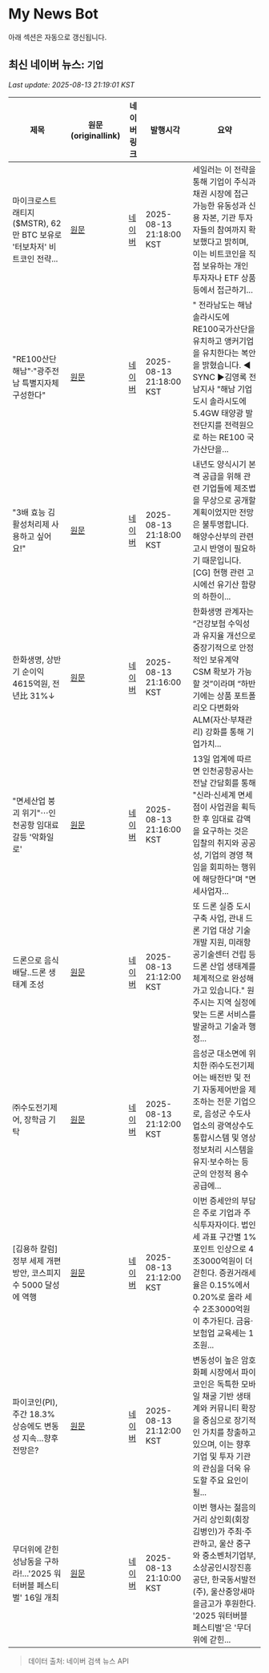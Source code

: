 # My News Bot

아래 섹션은 자동으로 갱신됩니다.

<!-- NEWS:START -->
## 최신 네이버 뉴스: `기업`
_Last update: 2025-08-13 21:19:01 KST_

| 제목 | 원문(originallink) | 네이버 링크 | 발행시각 | 요약 |
|---|---|---|---|---|
| 마이크로스트래티지($MSTR), 62만 BTC 보유로 '터보차저' 비트코인 전략... | [원문](https://www.tokenpost.kr/news/cryptocurrency/276449) | [네이버](https://www.tokenpost.kr/news/cryptocurrency/276449) | 2025-08-13 21:18:00 KST | 세일러는 이 전략을 통해 기업이 주식과 채권 시장에 접근 가능한 유동성과 신용 자본, 기관 투자자들의 참여까지 확보했다고 밝히며, 이는 비트코인을 직접 보유하는 개인 투자자나 ETF 상품 등에서 접근하기... |
| "RE100산단 해남"·"광주전남 특별지자체 구성한다" | [원문](https://mpmbc.co.kr/NewsArticle/1478055) | [네이버](https://mpmbc.co.kr/NewsArticle/1478055) | 2025-08-13 21:18:00 KST | " 전라남도는 해남 솔라시도에 RE100국가산단을 유치하고 앵커기업을 유치한다는 복안을 밝혔습니다. ◀ SYNC ▶김영록 전남지사 "해남 기업도시 솔라시도에 5.4GW 태양광 발전단지를 전력원으로 하는 RE100 국가산단을... |
| "3배 효능 김 활성처리제 사용하고 싶어요!" | [원문](https://mpmbc.co.kr/NewsArticle/1478056) | [네이버](https://mpmbc.co.kr/NewsArticle/1478056) | 2025-08-13 21:18:00 KST | 내년도 양식시기 본격 공급을 위해 관련 기업들에 제조법을 무상으로 공개할 계획이었지만 전망은 불투명합니다. 해양수산부의 관련 고시 반영이 필요하기 때문입니다. [CG] 현행 관련 고시에선 유기산 함량의 하한이... |
| 한화생명, 상반기 순이익 4615억원, 전년比 31%↓ | [원문](https://www.seoultimes.news/news/article.html?no=2000078097) | [네이버](https://www.seoultimes.news/news/article.html?no=2000078097) | 2025-08-13 21:16:00 KST | 한화생명 관계자는 “건강보험 수익성과 유지율 개선으로 중장기적으로 안정적인 보유계약 CSM 확보가 가능할 것”이라며 “하반기에는 상품 포트폴리오 다변화와 ALM(자산·부채관리) 강화를 통해 기업가치... |
| "면세산업 붕괴 위기"⋯인천공항 임대료 갈등 '악화일로' | [원문](http://www.inews24.com/view/1876191) | [네이버](https://n.news.naver.com/mnews/article/031/0000957125?sid=101) | 2025-08-13 21:16:00 KST | 13일 업계에 따르면 인천공항공사는 전날 간담회를 통해 "신라·신세계 면세점이 사업권을 획득한 후 임대료 감액을 요구하는 것은 입찰의 취지와 공공성, 기업의 경영 책임을 회피하는 행위에 해당한다"며 "면세사업자... |
| 드론으로 음식 배달..드론 생태계 조성 | [원문](https://www.g1tv.co.kr/news?mid=1_207_6&newsid=331936) | [네이버](https://www.g1tv.co.kr/news?mid=1_207_6&newsid=331936) | 2025-08-13 21:12:00 KST | 또 드론 실증 도시 구축 사업, 관내 드론 기업 대상 기술 개발 지원, 미래항공기술센터 건립 등 드론 산업 생태계를 체계적으로 완성해 가고 있습니다." 원주시는 지역 실정에 맞는 드론 서비스를 발굴하고 기술과 행정... |
| ㈜수도전기제어, 장학금 기탁 | [원문](https://www.ccreview.co.kr/news/articleView.html?idxno=334068) | [네이버](https://www.ccreview.co.kr/news/articleView.html?idxno=334068) | 2025-08-13 21:12:00 KST | 음성군 대소면에 위치한 ㈜수도전기제어는 배전반 및 전기 자동제어반을 제조하는 전문 기업으로, 음성군 수도사업소의 광역상수도 통합시스템 및 영상정보처리 시스템을 유지·보수하는 등 군의 안정적 용수 공급에... |
| [김용하 칼럼] 정부 세제 개편방안, 코스피지수 5000 달성에 역행 | [원문](https://www.ajunews.com/view/20250813105057709) | [네이버](https://www.ajunews.com/view/20250813105057709) | 2025-08-13 21:12:00 KST | 이번 증세안의 부담은 주로 기업과 주식투자자이다. 법인세 과표 구간별 1%포인트 인상으로 4조3000억원이 더 걷힌다. 증권거래세율은 0.15%에서 0.20%로 올라 세수 2조3000억원이 추가된다. 금융·보험업 교육세는 1조원... |
| 파이코인(PI), 주간 18.3% 상승에도 변동성 지속…향후 전망은? | [원문](https://www.tokenpost.kr/news/cryptocurrency/276445) | [네이버](https://www.tokenpost.kr/news/cryptocurrency/276445) | 2025-08-13 21:12:00 KST | 변동성이 높은 암호화폐 시장에서 파이코인은 독특한 모바일 채굴 기반 생태계와 커뮤니티 확장을 중심으로 장기적인 가치를 창출하고 있으며, 이는 향후 기업 및 투자 기관의 관심을 더욱 유도할 주요 요인이 될... |
| 무더위에 갇힌 성남동을 구하라!…'2025 워터버블 페스티벌' 16일 개최 | [원문](https://www.gukjenews.com/news/articleView.html?idxno=3349924) | [네이버](https://www.gukjenews.com/news/articleView.html?idxno=3349924) | 2025-08-13 21:10:00 KST | 이번 행사는 젊음의거리 상인회(회장 김병인)가 주최·주관하고, 울산 중구와 중소벤처기업부, 소상공인시장진흥공단, 한국동서발전(주), 울산중앙새마을금고가 후원한다. '2025 워터버블 페스티벌'은 '무더위에 갇힌... |

> 데이터 출처: 네이버 검색 뉴스 API
<!-- NEWS:END -->
